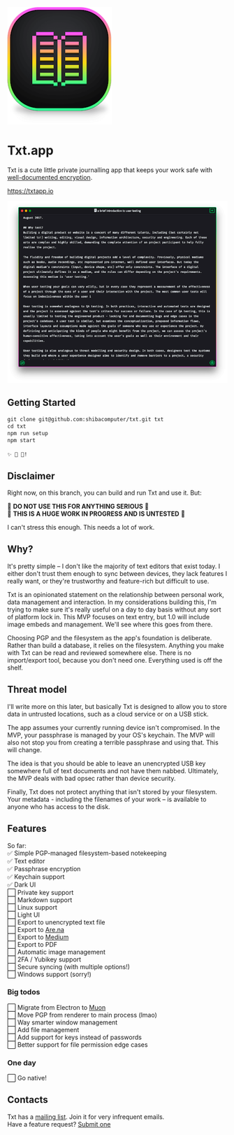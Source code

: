![Txt Logo](icon.png)
# Txt.app

Txt is a cute little private journalling app that keeps your work safe with
[well-documented encryption](https://en.wikipedia.org/wiki/Pretty_Good_Privacy).

https://txtapp.io

![Txt Screenshot](mvp-screenshot.png)

## Getting Started

```
git clone git@github.com:shibacomputer/txt.git txt
cd txt
npm run setup
npm start

✨ 📝 🚀!
```
## Disclaimer

Right now, on this branch, you can build and run Txt and use it. But:

🚫 **DO NOT USE THIS FOR ANYTHING SERIOUS** 🚫  
🚫 **THIS IS A HUGE WORK IN PROGRESS AND IS UNTESTED** 🚫

I can't stress this enough. This needs a lot of work.

## Why?
It's pretty simple – I don't like the majority of text editors that exist today.
I either don't trust them enough to sync between devices, they lack features
I really want, or they're trustworthy and feature-rich but difficult to use.

Txt is an opinionated statement on the relationship between personal work, data
management and interaction. In my considerations building this, I'm trying to
make sure it's really useful on a day to day basis without any sort of platform
lock in. This MVP focuses on text entry, but 1.0 will include image embeds and
management. We'll see where this goes from there.

Choosing PGP and the filesystem as the app's foundation is deliberate. Rather
than build a database, it relies on the filesystem. Anything you make with Txt
can be read and reviewed somewhere else. There is no import/export tool, because
you don't need one. Everything used is off the shelf.

## Threat model
I'll write more on this later, but basically Txt is designed to allow you to
store data in untrusted locations, such as a cloud service or on a USB stick.

The app assumes your currently running device isn't compromised. In the MVP,
your passphrase is managed by your OS's keychain. The MVP will also not stop you
from creating a terrible passphrase and using that. This will change.

The idea is that you should be able to leave an unencrypted USB key somewhere
full of text documents and not have them nabbed. Ultimately, the MVP deals with
bad opsec rather than device security.

Finally, Txt does not protect anything that isn't stored by your filesystem.
Your metadata - including the filenames of your work – is available to anyone who has access to
the disk.

## Features
So far:  
✅ Simple PGP-managed filesystem-based notekeeping  
✅ Text editor  
✅ Passphrase encryption  
✅ Keychain support  
✅ Dark UI  
⬜️ Private key support  
⬜️ Markdown support  
⬜️ Linux support  
⬜️ Light UI  
⬜️ Export to unencrypted text file  
⬜️ Export to [Are.na](https://are.na)  
⬜️ Export to [Medium](https://medium.com)  
⬜️ Export to PDF  
⬜️ Automatic image management  
⬜️ 2FA / Yubikey support  
⬜️ Secure syncing (with multiple options!)  
⬜️ Windows support (sorry!)  

### Big todos
⬜️ Migrate from Electron to [Muon](https://github.com/brave/muon)  
⬜️ Move PGP from renderer to main process (lmao)  
⬜️ Way smarter window management  
⬜️ Add file management  
⬜️ Add support for keys instead of passwords  
⬜️ Better support for file permission edge cases  

### One day
⬜️ Go native!

## Contacts
Txt has a [mailing list](https://tinyletter.com/txt-app). Join it for very
infrequent emails.  
Have a feature request? [Submit one](https://github.com/shibacomputer/txt/issues/new)
